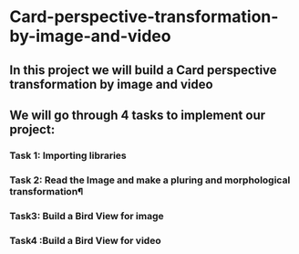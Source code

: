 # Card-perspective-transformation-by-image-and-video
## In this project we will build a Card perspective transformation by image and video​

## We will go through 4 tasks to implement our project: 

### Task 1: Importing libraries 
### Task 2: Read the Image and make a pluring and morphological transformation¶ 
### Task3: Build a Bird View for image 
### Task4 :Build a Bird View for video
